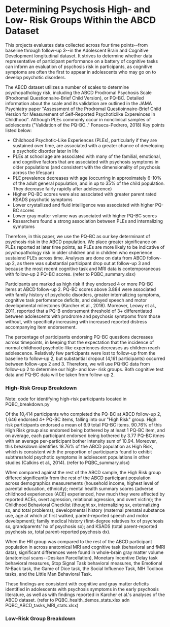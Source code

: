 # Determining Psychosis High- and Low- Risk Groups Within the ABCD Dataset

This projects evaluates data collected across four time points--from baseline through follow-up 3--in the Adolescent Brain and Cognitive Development longitudinal dataset. It strives to determine whether data representative of participant performance on a battery of cognitive tasks can inform an evaluation of psychosis risk in participants, as cognitive symptoms are often the first to appear in adolescents who may go on to develop psychotic disorders. 

The ABCD dataset utilizes a number of scales to determine psychopathology risk, including the ABCD Prodromal Psychosis Scale (Prodromal Questionnaire-Brief Child Version), or PQ-BC. Detailed information about the scale and its validation are outlined in the JAMA Psychiatry paper "Assessment of the Prodromal Questioinnaire-Brief Child Version for Measurement of Self-Reported Psychoticlike Expereinces in Childhood". Although PLEs commonly occur in nonclinical samples of adolescents ("Validation of the PQ-BC.." Fonseca-Pedrero, 2018) Key points listed below:
- Childhood Psychotic-Like Experiences (PLEs), particularly if they are sustained over time, are associated with a greater chance of developing a psychotic disorder later in life
- PLEs at school age are associated with many of the familial, emotional, and cognitive factors that are associated with psychosis symptoms in older populations (and consistent with the dimensionality of psychosis across the lifespan)
- PLE prevalence decreases with age (occurring in approximately 6-10% of the adult general population, and in up to 35% of the child population. They decrease fairly rapidly after adolescence)
- Higher PQ-BC scores were also associated with greater parent rated KSADS psychotic symptoms
- Lower crystallized and fluid intelligence was associated with higher PQ-BC scores
- Lower gray matter volume was associated with higher PQ-BC scores
- Researchers found a strong association between PLEs and internalizing symptoms

Therefore, in this paper, we use the PQ-BC as our key determinant of psychosis risk in the ABCD population. We place greater significance on PLEs reported at later time points, as PLEs are more likely to be indicative of psychopathology risk in older children and in children who experience sustaiend PLEs across time. Analyses are done on data from ABCD follow-up 2, as there was substantial participant drop out at follow-up 3 and because the most recent cognitive task and MRI data is contemporaneous with follow-up 2 PQ-BC scores. (refer to PQBC_summary.xlsx)

Participants are marked as high risk if they endorsed 4 or more PQ-BC items at ABCD follow-up 2. PQ-BC scores above 3.884 were associated with family history of psychotic disorders, greater internalizing symptoms, cognitive task perfomrance deficits, and delayed speech and motor developmental milestones (Karcher et al., 2018). Moreover, Leowy et al., 2011, reported that a PQ-B endorsement threshold of 3+ differentiated between adolescents with prodrome and psychosis symtpoms from those without, with specificity increasing with increased reported distress accompanying item endorsement.

The percentage of participants endorsing PQ-BC questions decreases across timepoints, in keeping that the expectation that the incidence of normal childhood psychotic-like experiences decreases as children reach adolescence. Relatively few participants were lost to follow-up from the baseline to follow-up 2, but substantial dropout (4,161 participants) occurred between follow-ups 2 and 3. Therefore, we will use PQ-BC data from follow-up 2 to determine our high- and low- risk groups. Both cognitive test data and PQ-BC data will be taken from follow-up 2. 

### High-Risk Group Breakdown

Note: code for identifying high-risk participants located in PQBC_breakdown.py

Of the 10,414 participants who completed the PQ-BC at ABCD follow-up 2, 1,646 endorsed 4+ PQ-BC items, falling into our "High Risk" group. High risk participants endorsed a mean of 6.9 total PQ-BC items. 90.76% of this High Risk group also endorsed being bothered by at least 1 PQ-BC item, and on average, each participant endorsed being bothered by 3.77 PQ-BC itmes with an average per-participant bother intensity sum of 10.94. Moreover, this breakdown identifies 18.76% of the ABCD population as High Risk, which is consistent with the proportion of participants found to exhibit subthreshold psychotic symptoms in adolescent populations in other studies (Calkins et al., 2014).
(refer to PQBC_summary.xlsx)

When compared against the rest of the ABCD sample, the High Risk group differed significantly from the rest of the ABCD participant population across demographics measurements (household income, highest level of parental education, ethnicity); mental health summary scores (adverse childhood experiences (ACE) experienced, how much they were affected by reported ACEs, overt agression, relational agression, and overt victim); the Childhood Behavioral Checklist (thought sx, internalizing sx, externalizing sx, and total problems); developmental history (maternal prenatal substance use, age at which pt first walked, parent-reported speech and motor development); family medical history (first-degree relatives hx of psychosis sx, grandparents' hx of psychosis sx); and KSADS  (total parent-reported psychosis sx, total parent-reported psychosis dx).

When the HR group was compared to the rest of the ABCD participant population in across anatomical MRI and cognitive task (behavioral and fMRI data), significant differences were found in whole-brain gray matter volume (anatomical scans--Desikan Parcellation), Monetary Incentive Delay task behavioral measures, Stop Signal Task behavioral measures, the Emotional N-Back task, the Game of Dice task, the Social Influence Task, NIH Toolbox tasks, and the Little Man Behavioral Task. 

These findings are consistent with cognitive and gray matter deficits identified in adolescents with psychosis symptoms in the early psychosis literature, as well as with findings reported in Karcher et al.'s analyses of the ABCD dataset. 
(refer to PQBC_health_demos_stats.xlsx adn PQBC_ABCD_tasks_MRI_stats.xlsx)


### Low-Risk Group Breakdown

